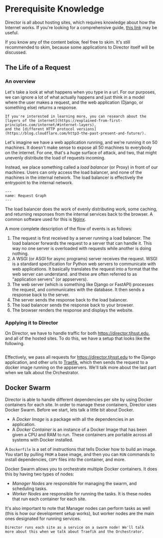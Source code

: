 # Prerequisite Knowledge

Director is all about hosting sites, which requires knowledge about
how the Internet works. If you're looking for a comprehensive guide,
[this link](https://explained-from-first-principles.com/internet/) may be useful.

If you know any of the content below, feel free to skim. It's still
recommended to skim, because some applications to Director itself
will be discussed.

## The Life of a Request

### An overview

Let's take a look at what happens when you type in a url. For our
purposes, we can ignore a lot of what actually happens and just
think in a model where the user makes a request, and the web application
(Django, or something else) returns a response.

```{note}
If you're interested in learning more, you can research about the
[layers of the internet](https://explained-from-first-principles.com/internet/#internet-layers),
and the [different HTTP protocol versions](https://blog.cloudflare.com/http3-the-past-present-and-future/).
```

Let's imagine we have a web application running, and we're running it on
50 machines. It doesn't make sense to expose all 50 machines to everybody
on the internet. For one, that's a huge surface of attack, and two, that
might unevenly distribute the load of requests incoming.

Instead, we place something called a *load balancer* (or Proxy) in front of our machines.
Users can only access the load balancer, and none of the machines in the internal
network. The load balancer is effectively the entrypoint to the internal network.

```{graphviz} assets/request.dot
---
name: Request Graph
---
```

The load balancer does the work of evenly distributing work, some caching,
and returning responses from the internal services back to the browser.
A common software used for this is [Nginx](https://nginx.org/).

A more complete description of the flow of events is as follows:

1. The request is first received by a server running a load balancer.
   The load balancer forwards the request to a server that can handle it.
   This way no one server is overloaded with requests while another is doing nothing.
1. A WSGI (or ASGI for async programs) server receives the request. WSGI is a standard specification for Python web servers
   to communicate with web applications. It basically translates the request into a format that the web server can understand.
   and these are often referred to as "application servers" (or appservers).
1. The web server (which is something like Django or FastAPI) processes the request, and communicates with the database.
   It then sends a response back to the server.
1. The server sends the response back to the load balancer.
1. The load balancer sends the response back to your browser.
1. The browser renders the response and displays the website.

### Applying it to Director

On Director, we have to handle traffic for both https://director.tjhsst.edu, and
all of the hosted sites. To do this, we have a setup that looks like the following.

```{graphviz} assets/director-balancer.dot
```

Effectively, we pass all requests for https://director.tjhsst.edu to the Django application,
and other urls to [Traefik](https://traefik.io/traefik/), which then sends the request to
a docker image running on the appservers. We'll talk more about the last part when
we talk about the Orchestrator.

## Docker Swarm

Director is able to handle different dependencies per site by using Docker containers
for each site. In order to manage these containers, Director uses Docker Swarm. Before we
start, lets talk a little bit about Docker.

- A *Docker Image* is a package with all the dependencies in an application.
- A *Docker Container* is an instance of a Docker Image that has been given a CPU and RAM to run.
  These containers are portable across all systems with Docker installed.

A `Dockerfile` is a set of instructions that tells Docker how to build an image. You start by pulling `FROM`
a base image, and then you can `RUN` commands to install dependencies, `COPY` files into the container, and more.

Docker Swarm allows you to orchestrate multiple Docker containers. It does this by having two types of nodes:

- *Manager Nodes* are responsible for managing the swarm, and scheduling tasks.
- *Worker Nodes* are responsible for running the tasks. It is these nodes that run each container for each site.

It's also important to note that Manager nodes can perform tasks as well (this is how our development setup works),
but worker nodes are the main ones designated for running services.

```{admonition} Preview
Director runs each site as a service on a swarm node! We'll talk
more about this when we talk about Traefik and the Orchestrator.
```
